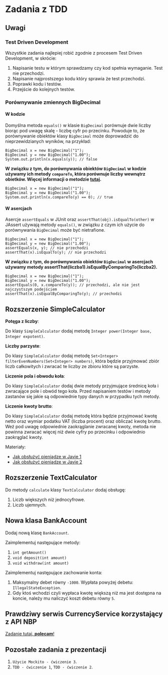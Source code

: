 # Zadania z TDD

## Uwagi

### Test Driven Development

Wszystkie zadania najlepiej robić zgodnie z procesem Test Driven Development, w skrócie:
1. Napisanie testu w którym sprawdzamy czy kod spełnia wymaganie. Test nie przechodzi.
2. Napisanie najprostszego kodu który sprawia że test przechodzi.
3. Poprawki kodu i testów.
4. Przejście do kolejnych testów.

### Porównywanie zmiennych BigDecimal

#### W kodzie

Domyślna metoda `equals()` w klasie `BigDecimal` porównuje dwie liczby biorąc pod uwagę skalę - liczbę cyfr po przecinku.
Powoduje to, że porównywanie obiektów klasy `BigDecimal` może doprowadzić do nieprzewidzianych wyników, na przykład:
```
BigDecimal x = new BigDecimal("1");
BigDecimal y = new BigDecimal("1.00");
System.out.println(x.equals(y)); // false
```

**W związku z tym, do porównywania obiektów `BigDecimal` w kodzie używamy ich metody `compareTo`, która porównuje liczby wewnątrz obietków. Więcej informacji o metodzie [tutaj](https://www.geeksforgeeks.org/bigdecimal-compareto-function-in-java/).**

```
BigDecimal x = new BigDecimal("1");
BigDecimal y = new BigDecimal("1.00");
System.out.println(x.compareTo(y) == 0); // true
```

#### W asercjach

Asercje `assertEquals` w JUnit oraz `assertThat(obj).isEqualTo(other)` w JAssert używają metody `equals()`, w związku z czym ich użycie do porównywania `BigDecimal` może być nietrafione.

```
BigDecimal x = new BigDecimal("1");
BigDecimal y = new BigDecimal("1.00");
assertEquals(x, y); // nie przechodzi
assertThat(x).isEqualTo(y); // nie przechodzi
```

**W związku z tym, do porównywania obiektów `BigDecimal` w asercjach używamy metody assertThat(liczba1).isEqualByComparingTo(liczba2).**

```
BigDecimal x = new BigDecimal("1");
BigDecimal y = new BigDecimal("1.00");
assertEquals(0, x.compareTo(y)); // przechodzi, ale nie jest najczystszym podejściem
assertThat(x).isEqualByComparingTo(y); // przechodzi
```

## Rozszerzenie SimpleCalculator

**Potęga z liczby**:

Do klasy `SimpleCalculator` dodaj metodę `Integer power(Integer base, Integer expotent)`.

**Liczby parzyste**:

Do klasy `SimpleCalculator` dodaj metodę `Set<Integer> filterEvenNumbers(Set<Integer> numbers)`, która będzie przyjmować zbiór liczb całkowitych i zwracać te liczby ze zbioru które są parzyste.

**Liczenie pola i obwodu koła**:

Do klasy `SimpleCalculator` dodaj dwie metody przyjmujące średnicę koła i zwracające pole i obwód tego koła.
Przed napisaniem testów i metody zastanów się jakie są odpowiednie typy danych w przypadku tych metody.

**Liczenie kwoty brutto**:

Do klasy `SimpleCalculator` dodaj metodę która będzie przyjmować kwotę netto oraz wymiar podatku VAT (liczba procent) oraz obliczać kwotę brutto.
Weź pod uwagę odpowiednie zaokrąglanie zwracanej kwoty, metoda nie powinna zwracać więcej niż dwie cyfry po przecinku i odpowiednio zaokrąglać kwoty.

Materiały:
* [Jak obsłużyć pieniądze w Javie 1](http://www.javapractices.com/topic/TopicAction.do?Id=13)
* [Jak obsłużyć pieniądze w Javie 2](https://stackoverflow.com/questions/1359817/using-bigdecimal-to-work-with-currencies)

## Rozszerzenie TextCalculator

Do metody `calculate` klasy `TextCalculator` dodaj obsługę:
1. Liczb większych niż jednocyfrowe.
2. Liczb ujemnych.

## Nowa klasa BankAccount

Dodaj nową klasę `BankAccount`.

Zaimplementuj następujące metody:
1. `int getAmount()`
2. `void deposit(int amount)`
3. `void withdraw(int amount)`

Zaimplementuj następujące zachowanie konta:
1. Maksymalny debet równy `-1000`. Wypłata powyżej debetu: `IllegalStateException`.
2. Gdy ktoś wchodzi czyli wypłaca kwotę większą niż ma jest dostępna na koncie, należy mu naliczyć koszt debetu równy `5`.

## Prawdziwy serwis CurrencyService korzystający z API NBP

[Zadanie tutaj, **polecam**!](./nbp_client.md#)

## Pozostałe zadania z prezentacji

1. `Użycie Mockito - ćwiczenie 3`.
2. `TDD - ćwiczenie 1`, `TDD - ćwiczenie 2`.
